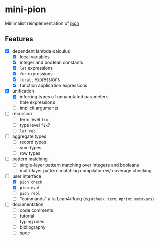 # mini-pion
Minimalist reimplementation of [pion](github.com/kmeakin/pion)

## Features
* [x] dependent lambda calculus
    * [x] local variables
    * [x] integer and boolean constants
    * [x] `let` expressions
    * [x] `fun` expressions
    * [x] `forall` expressions
    * [x] function application expressions
* [x] unification
    * [x] inferring types of unnanotated parameters
    * [ ] hole expressions
    * [ ] implicit arguments

* [ ] recursion
    * [ ] term level `fix`
    * [ ] type level `fix`?
    * [ ] `let rec`

* [ ] aggregate types
    * [ ] record types
    * [ ] sum types
    * [ ] row types

* [ ] pattern matching
    * [ ] single-layer pattern matching over integers and booleans
    * [ ] multi-layer pattern matching compilation w/ coverage checking

* [ ] user interface
    * [x] `pion check`
    * [x] `pion eval`
    * [ ] `pion repl`
    * [ ] "commands" a la Lean4/Rocq (eg `#check term`, `#print metavars`)

* [ ] documentation
    * [ ] code comments
    * [ ] tutorial
    * [ ] typing rules
    * [ ] bibliography
    * [ ] spec
